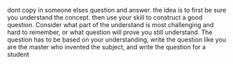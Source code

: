 dont copy in someone elses question and answer. the idea is to first be sure you understand the concept. then use your skill to construct a good question. Consider what part of the understand is most challenging and hard to remember, or what question will prove you still understand. The question has to be based on your understanding, write the question like you are the master who invented the subject, and write the question for a student

